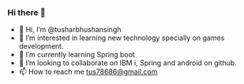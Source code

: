 ### Hi there 👋

- 👋 Hi, I’m @tusharbhushansingh
- 👀 I’m interested in learning new technology specially on games development. 
- 🌱 I’m currently learning Spring boot
- 💞️ I’m looking to collaborate on IBM i, Spring and android on github.
- 📫 How to reach me tus78686@gmail.com
